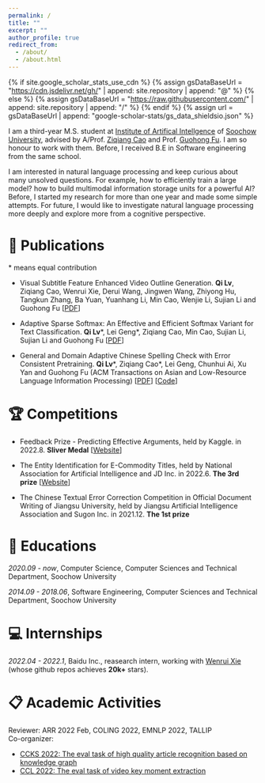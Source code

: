 ```yaml
---
permalink: /
title: ""
excerpt: ""
author_profile: true
redirect_from: 
  - /about/
  - /about.html
---
```


{% if site.google_scholar_stats_use_cdn %}
{% assign gsDataBaseUrl = "https://cdn.jsdelivr.net/gh/" | append: site.repository | append: "@" %}
{% else %}
{% assign gsDataBaseUrl = "https://raw.githubusercontent.com/" | append: site.repository | append: "/" %}
{% endif %}
{% assign url = gsDataBaseUrl | append: "google-scholar-stats/gs_data_shieldsio.json" %}

<span class='anchor' id='about-me'></span>

I am a third-year M.S. student at [Institute of Artifical Intellgence](http://iai.suda.edu.cn/) of [Soochow University](https://www.suda.edu.cn/), advised by A/Prof. [Ziqiang Cao](https://scholar.google.com/citations?user=06ITfcEAAAAJ) and Prof. [Guohong Fu](https://www.semanticscholar.org/author/G.-Fu/2059275). I am so honour to work with them. Before, I received B.E in Software engineering from the same school.

I am interested in natural language processing and keep curious about many unsolved questions. For example, how to efficiently train a large model? how to build multimodal information storage units for a powerful AI? Before, I started my research for more than one year and made some simple attempts. For future, I would like to investigate natural language processing more deeply and explore more from a cognitive perspective. 

# 📝 Publications 
\* means equal contribution

- Visual Subtitle Feature Enhanced Video Outline Generation.
**Qi Lv**, Ziqiang Cao, Wenrui Xie, Derui Wang, Jingwen Wang, Zhiyong Hu, Tangkun Zhang, Ba Yuan, Yuanhang Li, Min Cao, Wenjie Li, Sujian Li and Guohong Fu \[[PDF](https://arxiv.org/abs/2208.11307)\]

- Adaptive Sparse Softmax: An Effective and Efficient Softmax Variant for Text Classification.
**Qi Lv**\*, Lei Geng\*, Ziqiang Cao, Min Cao, Sujian Li, Sujian Li and Guohong Fu \[[PDF](http://https://openreview.net/forum?id=5cio7DSIXLQ)\]

- General and Domain Adaptive Chinese Spelling Check with Error Consistent Pretraining.
**Qi Lv**\*, Ziqiang Cao\*, Lei Geng, Chunhui Ai, Xu Yan and Guohong Fu (ACM Transactions on Asian and Low-Resource Language Information Processing) \[[PDF](https://arxiv.org/abs/2203.10929)\] \[[Code](https://github.com/Aopolin-Lv/ECSpell)\]


# 🏆 Competitions
- Feedback Prize - Predicting Effective Arguments, held by Kaggle. in 2022.8. **Sliver Medal** \[[Website](https://www.kaggle.com/competitions/feedback-prize-effectiveness/overview)\]

- The Entity Identification for E-Commodity Titles, held by National Association for Artificial Intelligence and JD Inc. in 2022.6. **The 3rd prize** \[[Website](https://www.heywhale.com/home/competition/620b34ed28270b0017b823ad/content)\]

- The Chinese Textual Error Correction Competition in Official Document Writing of Jiangsu University, held by Jiangsu Artificial Intelligence Association and Sugon Inc. in 2021.12. **The 1st prize**

# 📖 Educations
*2020.09 - now*, Computer Science, Computer Sciences and Technical Department, Soochow University

*2014.09 - 2018.06*, Software Engineering, Computer Sciences and Technical Department, Soochow University

# 💻 Internships
*2022.04 - 2022.1*, Baidu Inc., reasearch intern, working with [Wenrui Xie](https://github.com/datawhalechina/pumpkin-book) (whose github repos achieves **20k+** stars).

# 📋 Academic Activities
Reviewer: ARR 2022 Feb, COLING 2022, EMNLP 2022, TALLIP  
Co-organizer: 
  - [CCKS 2022: The eval task of high quality article recognition based on knowledge graph](https://aistudio.baidu.com/aistudio/competition/detail/255/0/submit-result)
  - [CCL 2022: The eval task of video key moment extraction](https://aistudio.baidu.com/aistudio/competition/detail/304/0/introduction)
